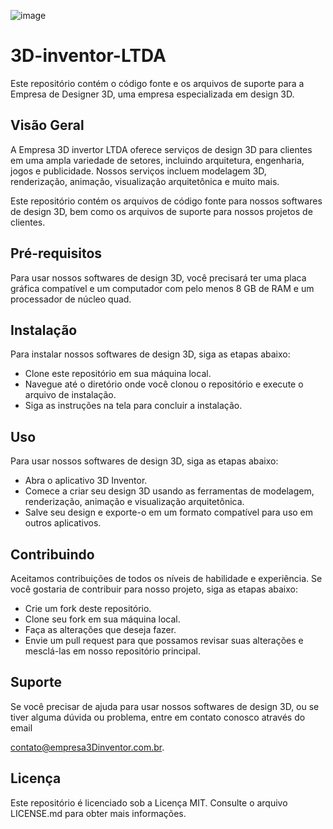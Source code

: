 ![image](https://user-images.githubusercontent.com/128871839/228984981-f3af22b5-461f-450d-9a03-e7ae3f707b82.png)
# 3D-inventor-LTDA
Este repositório contém o código fonte e os arquivos de suporte para a Empresa de Designer 3D, uma empresa especializada em design 3D.
## Visão Geral
A Empresa 3D invertor LTDA oferece serviços de design 3D para clientes em uma ampla variedade de setores, incluindo arquitetura, engenharia, jogos e publicidade. Nossos serviços incluem modelagem 3D, renderização, animação, visualização arquitetônica e muito mais.

Este repositório contém os arquivos de código fonte para nossos softwares de design 3D, bem como os arquivos de suporte para nossos projetos de clientes.

## Pré-requisitos
Para usar nossos softwares de design 3D, você precisará ter uma placa gráfica compatível e um computador com pelo menos 8 GB de RAM e um processador de núcleo quad.

## Instalação
Para instalar nossos softwares de design 3D, siga as etapas abaixo:

+ Clone este repositório em sua máquina local.
+ Navegue até o diretório onde você clonou o repositório e execute o arquivo de instalação.
+ Siga as instruções na tela para concluir a instalação.
## Uso
Para usar nossos softwares de design 3D, siga as etapas abaixo:

+ Abra o aplicativo 3D Inventor.
+ Comece a criar seu design 3D usando as ferramentas de modelagem, renderização, animação e visualização arquitetônica.
+ Salve seu design e exporte-o em um formato compatível para uso em outros aplicativos.
## Contribuindo
Aceitamos contribuições de todos os níveis de habilidade e experiência. Se você gostaria de contribuir para nosso projeto, siga as etapas abaixo:

+ Crie um fork deste repositório.
+ Clone seu fork em sua máquina local.
+ Faça as alterações que deseja fazer.
+ Envie um pull request para que possamos revisar suas alterações e mesclá-las em nosso repositório principal.
## Suporte
Se você precisar de ajuda para usar nossos softwares de design 3D, ou se tiver alguma dúvida ou problema, entre em contato conosco através do email 

contato@empresa3Dinventor.com.br.

## Licença
Este repositório é licenciado sob a Licença MIT. Consulte o arquivo LICENSE.md para obter mais informações.
